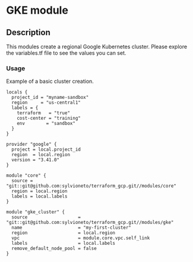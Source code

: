 # GKE module

## Description
This modules create a regional Google Kubernetes cluster.
Please explore the variables.tf file to see the values you can set.

### Usage

Example of a basic cluster creation.

```hcl-terraform
locals {
  project_id = "myname-sandbox"
  region     = "us-central1"
  labels = {
    terraform   = "true"
    cost-center = "training"
    env        = "sandbox"
  }
}

provider "google" {
  project = local.project_id
  region  = local.region
  version = "3.41.0"
}

module "core" {
  source = "git::git@github.com:sylvioneto/terraform_gcp.git//modules/core"
  region = local.region
  labels = local.labels
}

module "gke_cluster" {
  source                   = "git::git@github.com:sylvioneto/terraform_gcp.git//modules/gke"
  name                     = "my-first-cluster"
  region                   = local.region
  vpc                      = module.core.vpc.self_link
  labels                   = local.labels
  remove_default_node_pool = false
}
```
